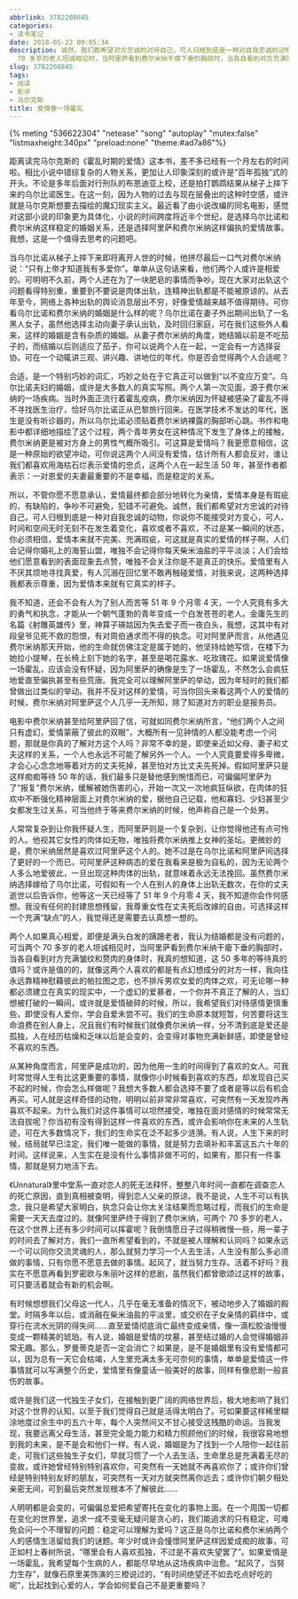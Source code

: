 ```yaml
---
abbrlink: 3782208845
categories:
- 读书笔记
date: 2018-05-22 09:05:34
description: 诚然，我们都希望对方忠诚的对待自己，可人归根到底是一种对自我忠诚的动物，你说你不能接受对方变心，可人、时间和空间无时无刻不在发生着变化，喜欢或者不喜欢，不过是某一瞬间的状态，你必须相信，爱情本来就不完美、充满瑕疵，可这就是真实的爱情的样子啊，人们会记得你婚礼上的海誓山盟，唯独不会记得你每天柴米油盐的平平淡淡;两个人如果真心相爱，即便是满头白发的蹒跚老者，我认为结婚都是没有问题的，可当两个
  70 多岁的老人坦诚相见时，当阿里萨看到费尔米纳干瘪下垂的胸部时，当各自看到对方充满皱纹和赘肉的身体时，我真的想知道，这 50 多年的等待真的值吗;电影中费尔米纳甚至给阿里萨回了信，可就如同费尔米纳所言，“他们两个人之间只有虚幻，爱情蒙蔽了彼此的双眼”，大概所有一见钟情的人都没能考虑一个问题，那就是你真的了解对方这个人吗
slug: 3782208845
tags:
- 阅读
- 影评
- 马尔克斯
title: 爱情像一场霍乱
---
```


{% meting "536622304" "netease" "song" "autoplay" "mutex:false" "listmaxheight:340px" "preload:none" "theme:#ad7a86"%}

距离读完马尔克斯的《霍乱时期的爱情》这本书，差不多已经有一个月左右的时间啦。相比小说中错综复杂的人物关系，更加让人印象深刻的或许是“百年孤独”式的开头。不论是多年后面对行刑队的布恩迪亚上校，还是拍打鹦鹉结果从梯子上摔下来的乌尔比诺医生。在这一刻，因为人物的过去与现在层叠出的这种时空感，或许就是马尔克斯想要去描绘的魔幻现实主义。最近看了由小说改编的同名电影，感觉对这部小说的印象更为具体化，小说的时间跨度将近半个世纪，是选择乌尔比诺和费尔米纳这样稳定的婚姻关系，还是选择阿里萨和费尔米纳这样偏执的爱情故事。我想，这是一个值得去思考的问题吧。

当乌尔比诺从梯子上摔下来即将离开人世的时候，他拼尽最后一口气对费尔米纳说：“只有上帝才知道我有多爱你”。单单从这句话来看，他们两个人或许是相爱的。可明明不久前，两个人还在为了一块肥皂的事情而争吵。现在大家对出轨这个问题看得特别重，重要到不要说是肉体出轨，连精神出轨都是不能被原谅的。从去年至今，网络上各种出轨的舆论消息层出不穷，好像爱情越来越不值得期待。可你看乌尔比诺和费尔米纳的婚姻是什么样的呢？乌尔比诺在妻子外出期间出轨了一名黑人女子，虽然他选择主动向妻子承认出轨，及时回归家庭，可在我们这些外人看来，这样的婚姻是含有杂质的婚姻。从妻子费尔米纳的角度，她结婚以前是不吃茄子的，而结婚以后则适应了茄子，你可以说两个人在一起，一定会有一方选择妥协。可在一个动辄讲三观、讲兴趣、讲地位的年代，你是否会觉得两个人合适呢？

合适，是一个特别巧妙的词汇，巧妙之处在于它真正可以做到“以不变应万变”。乌尔比诺夫妇的婚姻，或许是大多数人的真实写照。两个人第一次见面，源于费尔米纳的一场疾病。当时外面正流行着霍乱疫病，费尔米纳因为怀疑被感染了霍乱不得不寻找医生治疗，恰好乌尔比诺正从巴黎旅行回来。在医学技术不发达的年代，医生是没有听诊器的，所以乌尔比诺必须贴着费尔米纳裸露的胸部听心跳。书作和电影中都详细地描绘了这个过程，两个青年男女在这种情况下发生了身体上的接触，费尔米纳更是被对方身上的男性气概所吸引。可这算是爱情吗？我更愿意相信，这是一种原始的欲望冲动，可你说这两个人间没有爱情，估计所有人都会反对，谁让我们都喜欢用海枯石烂表示爱情的忠贞，这两个人在一起生活 50 年，甚至作者都表示：一对恩爱的夫妻最重要的不是幸福，而是稳定的关系。

所以，不管你愿不愿意承认，爱情最终都会部分地转化为亲情，爱情本身是有瑕疵的、有缺陷的，争吵不可避免，犯错不可避免。诚然，我们都希望对方忠诚的对待自己，可人归根到底是一种对自我忠诚的动物，你说你不能接受对方变心，可人、时间和空间无时无刻不在发生着变化，喜欢或者不喜欢，不过是某一瞬间的状态，你必须相信，爱情本来就不完美、充满瑕疵，可这就是真实的爱情的样子啊，人们会记得你婚礼上的海誓山盟，唯独不会记得你每天柴米油盐的平平淡淡；人们会给他们愿意看到的表面现象去点赞，唯独不会关注你是不是真正的快乐。爱情里有人不厌其烦地寻找真爱，有人沉溺在回忆里不敢再触碰爱情，对我来说，这两种选择我都表示尊重，因为爱情本来就有它真实的样子。

我不知道，还会不会有人为了别人而苦等 51 年 9 个月零 4 天，一个人究竟有多大的勇气和执念，才能从一个朝气蓬勃的青年变成一个白发苍苍的老人。金庸先生的名篇《射雕英雄传》里，神算子瑛姑因为失去爱子而一夜白头，我想，这其中有对段皇爷见死不救的怨恨，有对周伯通求而不得的执念。可对阿里萨而言，从他遇见费尔米纳那天开始，他的生命就仿佛注定是属于她的，他坚持给她写信，在楼下为她拉小提琴，在长椅上刻下她的名字，甚至是喝花露水、吃玫瑰花。如果说爱情像一场霍乱，应该会没有怀疑，因为阿里萨的确像是生了一场霍乱，不然怎么会疯狂地爱直至偏执甚至有些荒唐。我完全可以理解阿里萨的举动，因为年轻时的我们都曾做出过类似的举动。我并不反对这样的爱情，可当你回头来看这两个人的爱情的时候，费尔米纳对阿里萨这个人几乎一无所知，除了知道对方的职业是报务员。

电影中费尔米纳甚至给阿里萨回了信，可就如同费尔米纳所言，“他们两个人之间只有虚幻，爱情蒙蔽了彼此的双眼”，大概所有一见钟情的人都没能考虑一个问题，那就是你真的了解对方这个人吗？非常不幸的是，即使亲近如父母、妻子和丈夫这样的关系，一个人也永远不可能了解另外一个人。一个人究竟要爱得多卑微，才会心心念念地等着对方的丈夫死掉，甚至怕对方比丈夫先死掉。假如阿里萨只是这样痴痴等待 50 年的话，我们最多只是替他感到惋惜而已，可偏偏阿里萨为了“报复”费尔米纳，缓解被她伤害的心，开始一次又一次地疯狂纵欲，在肉体的狂欢中不断强化精神层面上对费尔米纳的爱，据他自己记载，他和寡妇、少妇甚至少女都发生过关系，可当他终于等来费尔米纳的时候，他声称自己是一个处男。

人常常复杂到让你我怀疑人生，而阿里萨则是一个复杂到，让你觉得他还有点可怜的人。他视其它女性的肉体如无物，唯独将费尔米纳推上女神的圣坛。更微妙的是，费尔米纳居然是喜欢过阿里萨这个人的。她不过是在乌尔比诺和阿里萨间选择了更好的一个而已，可阿里萨这种病态的爱在我看来是极为自私的，因为无论两个人多么地爱彼此，一旦出现这种肉体的出轨，就意味着永远无法挽回。虽然费尔米纳选择嫁给了乌尔比诺，可假如有一个人在别人的身体上出轨无数次，在你的丈夫逝世以后告诉你，他等这一天已经等了 51 年 9 个月零 4 天，我不知道你会作何感想。我没有任何的封建思想残留，我尊重女性在丈夫死后改嫁的自由，可选择这样一个充满“缺点”的人，我觉得还是需要去认真想一想的。

两个人如果真心相爱，即便是满头白发的蹒跚老者，我认为结婚都是没有问题的，可当两个 70 多岁的老人坦诚相见时，当阿里萨看到费尔米纳干瘪下垂的胸部时，当各自看到对方充满皱纹和赘肉的身体时，我真的想知道，这 50 多年的等待真的值吗？或许是值的的，就像这两个人喜欢的都是有点幻想成分的对方一样，我向往永远靠精神慰藉彼此的帕拉图之恋，也不排斥男欢女爱的肉体之欢，可无论哪一种都必须建立在真实的现实中，一个虚幻的爱慕者，一个你并不真正了解的人，当幻想被打破的一瞬间，或许就是爱情破碎的时候，所以，我希望我们对待感情更慎重些，即使没有人爱你，学会自爱未尝不可。我们的生命原本就短暂，何苦要将这生命浪费在别人身上，况且我们有时候我们就像费尔米纳一样，分不清到底是爱还是孤独，人在经历枯燥和乏味以后是会变的，会变得对事物充满新鲜感，即使是曾经不喜欢的东西。

从某种角度而言，阿里萨是成功的，因为他用一生的时间得到了喜欢的女人。可我时常觉得人生有比这更重要的事情，就像你小时候看到喜欢的东西，却发现自己买不起的时候，你会怎么样做呢？我想大多数人都会选择不要了或者是等以后有机会再买。可人就是这样奇怪的动物，明明以前非常非常喜欢，可突然有一天发现咋再喜欢不起来。为什么我们对这件事情可以坦然接受，唯独在面对感情的时候常常无法自拔呢？你当初有没有得到这样一件喜欢的东西，或许会影响你在未来的人生轨迹，可在大多数情况下，我们的生命实在泛不起多少涟漪。有人说，人生下来的时候，结局就早已注定，我们唯一能做的事情，就是努力去填补和丰富这五六十年的时间。这样说来，人生实在是没有什么事情非做不可的，如果有，那只有一件事情，那就是努力地活下去。

《Unnatural》里中堂系一直对恋人的死无法释怀，整整八年时间一直都在调查恋人的死亡原因，直到真相被查明，得到恋人父亲的原谅。我不是说，人生不可以有执念，我只是希望大家明白，执念只会让你太关注结果而忽略过程，而我们的生命是需要一天天去度过的。就像阿里萨终于得到了费尔米纳，可两个 70 多岁的老人，在这个世界上还有多少时间可以挥霍呢？我倒情愿日子过得稍微慢一些，用一辈子的时间去了解对方，我们一直所希望看到的，不就是被人理解和认同吗？如果永远一个可以同你交流灵魂的人，那么就努力学习一个人去生活，人生没有那么多必须做的事情，只有你愿不愿意去做的事情。起风了，就当努力生存。活着不好吗？我实在不愿意再看到罗密欧与朱丽叶这样的悲剧，虽然我们都曾歌颂过这样的故事，可只要活着就会有新的机会啊。

有时候想想我们父母这一代人，几乎在毫无准备的情况下，被动地步入了婚姻的殿堂。时隔多年以后，或消融在柴米油盐的平淡里，或交织在子女亲情的羁绊中，或穿行在流水光阴的得失间……直至爱情彻底消亡最终变成亲情，像一滴松胶油慢慢变成一颗精美的琥珀。有人说，婚姻是爱情的坟墓，甚至结过婚的人会觉得婚姻非常无趣。那么，罗曼蒂克是否一定会消亡？如果是，是不是婚姻里有没有爱情都可以，因为总有一天它会枯竭，人生里充满太多无可奈何的事情，单单是爱情这一件事情就可以写满整个历史，爱情里有像童话一般美好的故事，同样有像悲剧一般哀伤的故事。

或许是我们这一代独生子女们，在接触到更广阔的网络世界后，极大地影响了我们对这个世界的认知，以至于我们觉得自己就是活得太明白了。可如果要这样稀里糊涂地度过余生中的五六十年，每个人突然间又不甘心接受这残酷的命运。当我发现，我要远离父母生活，甚至完全能力能力和精力照顾他们的时候，我很容易地想到我的未来，是不是会和他们一样。有人说，婚姻是为了找到一个人陪你一起往前走，可我们这些独生子女们，早就习惯了一个人去生活，生命里总是充满着无尽的变故，或许她曾经特别特别喜欢你，可突然有一天她就不再喜欢你了；或许你们曾经是特别特别友好的朋友，可突然有一天对方就突然离你远去；或许你们朝夕相处亲密无间，可到最后突然发现根本不了解彼此……

人明明都是会变的，可偏偏总爱把希望寄托在变化的事物上面。在一个周围一切都在变化的世界里，追求一成不变毫无疑问是贪心的，我们能追求的只有稳定，可难免会问一个不理智的问题：稳定可以理解为爱吗？这正是乌尔比诺和费尔米纳两个人的感情生活留给我们的谜题。年少时或许会憧憬阿里萨这样因爱成痴的故事，可正如村上春树所说，“哪里会有人喜欢孤独，不过是不喜欢失望罢了”。如果爱情是一场霍乱，我希望每个生病的人，都能尽早地从这场疾病中治愈。“起风了，当努力生存”，就像石原里美饰演的三橙说过的，“有时间绝望还不如去吃点好吃的呢”，比起找到心爱的人，学会如何爱自己不是更重要吗？